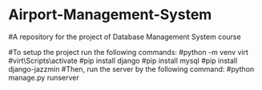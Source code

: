 # Airport-Management-System
#A repository for the project of Database Management System course

#To setup the project run the following commands:
#python -m venv virt
#virt\Scripts\activate
#pip install django
#pip install mysql
#pip install django-jazzmin
#Then, run the server by the following command:
#python manage.py runserver
